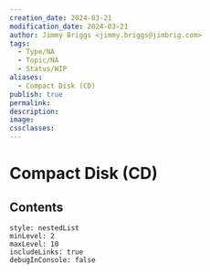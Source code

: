 ```yaml
---
creation_date: 2024-03-21
modification_date: 2024-03-21
author: Jimmy Briggs <jimmy.briggs@jimbrig.com>
tags:
  - Type/NA
  - Topic/NA
  - Status/WIP
aliases:
  - Compact Disk (CD)
publish: true
permalink:
description:
image:
cssclasses:
---
```



# Compact Disk (CD)

## Contents

```table-of-contents
style: nestedList
minLevel: 2
maxLevel: 10
includeLinks: true
debugInConsole: false
```
